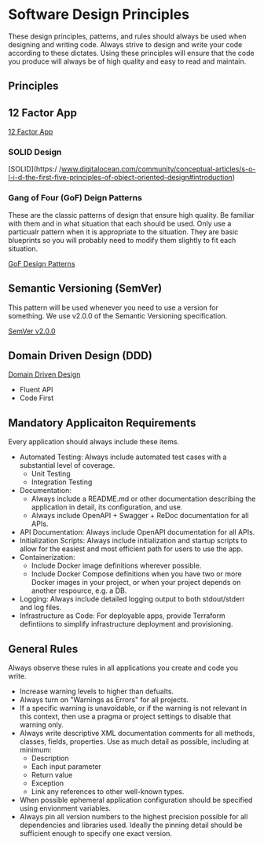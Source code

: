 # Software Design Principles

These design principles, patterns, and rules should always be used when designing and writing code. Always strive to design and write your code according to these dictates. Using these principles will ensure that the code you produce will always be of high quality and easy to read and maintain.

## Principles

## 12 Factor App

[12 Factor App](https://12factor.net/)

### SOLID Design

[SOLID](https:/
/www.digitalocean.com/community/conceptual-articles/s-o-l-i-d-the-first-five-principles-of-object-oriented-design#introduction)

### Gang of Four (GoF) Deign Patterns

These are the classic patterns of design that ensure high quality. Be familiar with them and in what situation that each should be used. Only use a particualr pattern when it is appropriate to the situation. They are basic blueprints so you will probably need to modify them slightly to fit each situation.

[GoF Design Patterns](https://www.digitalocean.com/community/tutorials/gangs-of-four-gof-design-patterns#gof-design-pattern-types)

## Semantic Versioning (SemVer)

This pattern will be used whenever you need to use a version for something. We use v2.0.0 of the Semantic Versioning specification.

[SemVer v2.0.0](https://semver.org/)

## Domain Driven Design (DDD)

[Domain Driven Design](https://www.digitalocean.com/community/tutorials/an-introduction-to-domain-driven-design)

* Fluent API
* Code First

## Mandatory Applicaiton Requirements

Every application should always include these items.

* Automated Testing: Always include automated test cases with a substantial level of coverage.
  * Unit Testing
  * Integration Testing
* Documentation:
  * Always include a README.md or other documentation describing the application in detail, its configuration, and use.
  * Always include OpenAPI + Swagger + ReDoc documentation for all APIs.
* API Documentation: Always include OpenAPI documentation for all APIs.
* Initialization Scripts: Always include initialization and startup scripts to allow for the easiest and most efficient path for users to use the app.
* Containerization:
  * Include Docker image definitions wherever possible.
  * Include Docker Compose definitions when you have two or more Docker images in your project, or when your project depends on another respource, e.g. a DB.
* Logging: Always include detailed logging output to both stdout/stderr and log files.
* Infrastructure as Code: For deployable apps, provide Terraform defintiions to simplify infrastructure deployment and provisioning.

## General Rules

Always observe these rules in all applications you create and code you write.

* Increase warning levels to higher than defualts.
* Always turn on "Warnings as Errors" for all projects.
* If a specific warning is unavoidable, or if the warning is not relevant in this context, then use a pragma or project settings to disable that warning only.
* Always write descriptive XML documentation comments for all methods, classes, fields, properties. Use as much detail as possible, including at minimum:
  * Description
  * Each input parameter
  * Return value
  * Exception
  * Link any references to other well-known types.
* When possible ephemeral application configuration should be specified using envionment variables.
* Always pin all version numbers to the highest precision possible for all dependencies and libraries used. Ideally the pinning detail should be sufficient enough to specify one exact version.
